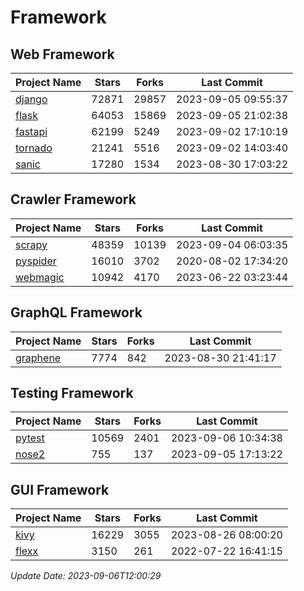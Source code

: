 # Framework

## Web Framework
| Project Name | Stars | Forks | Last Commit |
| ------------ | ----- | ----- | ----------- |
| [django](https://github.com/django/django) | 72871 | 29857 | 2023-09-05 09:55:37 |
| [flask](https://github.com/pallets/flask) | 64053 | 15869 | 2023-09-05 21:02:38 |
| [fastapi](https://github.com/tiangolo/fastapi) | 62199 | 5249 | 2023-09-02 17:10:19 |
| [tornado](https://github.com/tornadoweb/tornado) | 21241 | 5516 | 2023-09-02 14:03:40 |
| [sanic](https://github.com/sanic-org/sanic) | 17280 | 1534 | 2023-08-30 17:03:22 |

## Crawler Framework
| Project Name | Stars | Forks | Last Commit |
| ------------ | ----- | ----- | ----------- |
| [scrapy](https://github.com/scrapy/scrapy) | 48359 | 10139 | 2023-09-04 06:03:35 |
| [pyspider](https://github.com/binux/pyspider) | 16010 | 3702 | 2020-08-02 17:34:20 |
| [webmagic](https://github.com/code4craft/webmagic) | 10942 | 4170 | 2023-06-22 03:23:44 |

## GraphQL Framework
| Project Name | Stars | Forks | Last Commit |
| ------------ | ----- | ----- | ----------- |
| [graphene](https://github.com/graphql-python/graphene) | 7774 | 842 | 2023-08-30 21:41:17 |

## Testing Framework
| Project Name | Stars | Forks | Last Commit |
| ------------ | ----- | ----- | ----------- |
| [pytest](https://github.com/pytest-dev/pytest) | 10569 | 2401 | 2023-09-06 10:34:38 |
| [nose2](https://github.com/nose-devs/nose2) | 755 | 137 | 2023-09-05 17:13:22 |

## GUI Framework
| Project Name | Stars | Forks | Last Commit |
| ------------ | ----- | ----- | ----------- |
| [kivy](https://github.com/kivy/kivy) | 16229 | 3055 | 2023-08-26 08:00:20 |
| [flexx](https://github.com/flexxui/flexx) | 3150 | 261 | 2022-07-22 16:41:15 |

*Update Date: 2023-09-06T12:00:29*